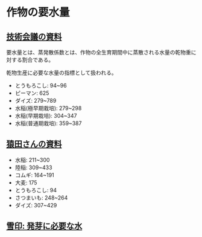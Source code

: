 # 作物の要水量

## [技術会議の資料](https://agriknowledge.affrc.go.jp/RN/2039016237.pdf)

要水量とは、蒸発散係数とは、作物の全生育期間中に蒸散される水量の乾物重に対する割合である。

乾物生産に必要な水量の指標として扱われる。

- とうもろこし: 94~96
- ピーマン: 625
- ダイズ: 279~789
- 水稲(極早期栽培): 279~298
- 水稲(早期栽培): 304~347
- 水稲(普通期栽培): 359~387

## [猿田さんの資料](https://www.maff.go.jp/chushi/seisan/daizu/event/attach/pdf/daizu_event-38.pdf)

- 水稲: 211~300
- 陸稲: 309~433
- コムギ: 164~191
- 大麦: 175
- とうもろこし: 94
- さつまいも: 248~264
- ダイズ: 307~429

## [雪印: 発芽に必要な水](https://www.snowseed.co.jp/wp/wp-content/uploads/grass/grass_195712_04.pdf)
